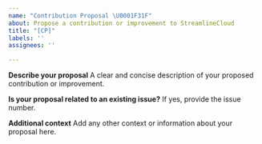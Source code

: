 ```yaml
---
name: "Contribution Proposal \U0001F31F"
about: Propose a contribution or improvement to StreamlineCloud
title: "[CP]"
labels: ''
assignees: ''

---
```


**Describe your proposal**
A clear and concise description of your proposed contribution or improvement.

**Is your proposal related to an existing issue?**
If yes, provide the issue number.

**Additional context**
Add any other context or information about your proposal here.
